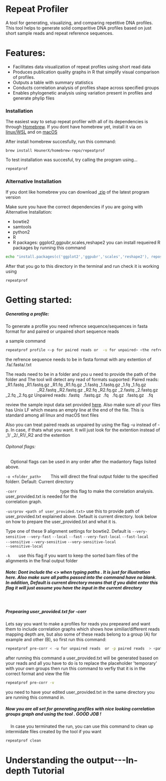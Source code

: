 # Repeat Profiler 

A tool for generating, visualizing, and comparing repetitive DNA profiles. This tool helps to generate solid comparitive DNA profiles based on just short sample reads  and repeat reference  sequences.


# Features:

 - Facilitates data visualization of repeat profiles using short read data
  - Produces publication quality graphs in R that simplify visual comparison of profiles. 
  - Outputs a table with summary statistics
  - Conducts correlation analysis of profiles shape across specified groups
  - Enables phylogenetic analysis using variation  present in profiles and generate phylip files



### Installation
The easiest way to setup repeat profiler with all of its dependencies is through [Homebrew]. If you dont have homebrew yet, install it via on  [linux/WSL] and on [macOS]

After install homebrew succesfully, run this command:
```
brew install HounerX/homebrew-repo/repeatprof
```

To test installation was succesful, try calling the program using...

```sh
repeatprof
```

### Alternative Installation
If you dont like homebrew you can download [.zip] of the latest program version 

Make sure you have the  correct dependencies  if you are going with Alternative Installation:
 - bowtie2
 - samtools
 - python2
 - R
 - R packages: ggplot2,ggpubr,scales,reshape2
you can install requeired R packages by running this command  
```sh
echo "install.packages(c('ggplot2','ggpubr','scales','reshape2'), repos=\"https://cran.rstudio.com\")" | R --no-save
```
After that you go to this directory in the terminal and run check it is working using  

```shbash 
repeatprof 
```


# Getting started:


##### Generating a  profile:

To generate a profile you need refrence sequence/sequences in fasta format  for and  paired or unpaired short sequence reads  

a sample command 

```sh
repeatprof profile <-p for paired reads or  -u for unpaired> <the refrence sequence path > <path of the folder containing reads> [opitonal flags] 
```

the refrence sequence needs to be in fasta format with any extention of .fa/.fasta/.txt

The reads need to be in a folder and you u need to provide the path of the folder and The tool will detect any read of formats supported:
Paired reads: _R1.fastq _R1.fastq.gz _R1.fq  _R1.fq.gz  _1.fastq _1.fastq.gz _1.fq  _1.fq.gz
&nbsp;&nbsp;&nbsp;&nbsp;&nbsp;&nbsp;&nbsp;&nbsp;&nbsp;&nbsp;&nbsp;&nbsp;&nbsp;&nbsp;&nbsp;&nbsp;&nbsp;&nbsp;&nbsp;&nbsp;&nbsp;&nbsp;&nbsp;&nbsp;&nbsp; _R2.fastq _R2.fastq.gz _R2.fq  _R2.fq.gz  _2.fastq _2.fastq.gz _2.fq  _2.fq.gz
Unpaired reads:  .fastq &nbsp;  .fastq.gz &nbsp;.fq &nbsp;  .fq.gz&nbsp;  .fastq.gz  &nbsp;  .fq

review the sample input data set provided [here]. Also make sure all your files has Unix LF which means an empty line at the end of the file. This is standard among all linux and macOS text files

Also you can treat paired reads as unpaired by using the flag -u instead of -p. In case, if thats what you want. It will just look for the extention instead of _1/ _2/_R1/_R2 and the extention 

###### Opitonal flags: 
&nbsp;&nbsp;&nbsp;&nbsp;Optional flags can be used in any order after the madantory flags lisited above.

`-o <folder_path>` &nbsp;&nbsp;&nbsp;&nbsp;&nbsp;&nbsp;   This will direct the final output folder  to the specified  folderr. Default: Current directory

`-corr`  &nbsp;&nbsp;&nbsp;&nbsp;&nbsp;&nbsp; &nbsp;&nbsp;&nbsp;&nbsp;&nbsp;&nbsp; &nbsp;&nbsp;&nbsp;&nbsp;&nbsp;&nbsp; &nbsp;&nbsp;&nbsp;&nbsp;&nbsp;&nbsp; &nbsp;&nbsp;&nbsp;&nbsp;&nbsp;&nbsp;   type this flag to make the correlation analysis. user_provided.txt is needed for the &nbsp;&nbsp;&nbsp;&nbsp;&nbsp;&nbsp; &nbsp;&nbsp;&nbsp;&nbsp;&nbsp;&nbsp; &nbsp;&nbsp;&nbsp;&nbsp;&nbsp;&nbsp; &nbsp;&nbsp;&nbsp;&nbsp;&nbsp;&nbsp; &nbsp;&nbsp;&nbsp;&nbsp;&nbsp;&nbsp; &nbsp;&nbsp;&nbsp;&nbsp;&nbsp;&nbsp; &nbsp;&nbsp;&nbsp;&nbsp;&nbsp;&nbsp; &nbsp;&nbsp;&nbsp;&nbsp;&nbsp;&nbsp;&nbsp;&nbsp;&nbsp;&nbsp;&nbsp;&nbsp;&nbsp;&nbsp;  correlation graph. 

`-usrprov <path of user_provided.txt>`  use this to provide path of user_provided.txt explained above. Default is current directory. look  below on how to prepare the user_provided.txt and what it is. 

Type one of these 9 alignment settings for bowtie2. Default is `--very-sensitive`
`--very-fast` 
`--local`
`--fast`
`--very-fast-local`
`--fast-local`     
`--sensitive` 
`--very-sensitive`
`--very-sensitive-local`  
`--sensitive-local`

`-k`  &nbsp;&nbsp;&nbsp;&nbsp;&nbsp;    use this flag if you want to keep the sorted bam files of the alignments in the final output folder

 
 
##### Note: Dont include the <> when typing paths . It is just for illustration here. Also make sure all paths passed into the command have no blank. In addition, Default is  current directory means that if you didnt enter this flag it will just assume you have the input in the current directory 
&nbsp;&nbsp;&nbsp;&nbsp;&nbsp;&nbsp;&nbsp;&nbsp;&nbsp;&nbsp;&nbsp;&nbsp;&nbsp;&nbsp;&nbsp;&nbsp;&nbsp;&nbsp;&nbsp;&nbsp;&nbsp;&nbsp;&nbsp;&nbsp;&nbsp;&nbsp;&nbsp;&nbsp;&nbsp;&nbsp;&nbsp;&nbsp;&nbsp;&nbsp;&nbsp;&nbsp;&nbsp;&nbsp;&nbsp;&nbsp;&nbsp;&nbsp;&nbsp;&nbsp;&nbsp;&nbsp;&nbsp;&nbsp;&nbsp;&nbsp;&nbsp;&nbsp;&nbsp;&nbsp;&nbsp;&nbsp;&nbsp;&nbsp;&nbsp;&nbsp;&nbsp;&nbsp;&nbsp;&nbsp;&nbsp;&nbsp;&nbsp;&nbsp;&nbsp;&nbsp;&nbsp;&nbsp;&nbsp;&nbsp;&nbsp;&nbsp;&nbsp;&nbsp;&nbsp;&nbsp;&nbsp;&nbsp;&nbsp;&nbsp;&nbsp;&nbsp;&nbsp;&nbsp;&nbsp;&nbsp;&nbsp;&nbsp;&nbsp;&nbsp;&nbsp;&nbsp;&nbsp;
##### Prepearing user_provided.txt for -corr 
Lets say you want to make a profiles for reads you prepeared and want them to include correlation graphs which shows how similiar/different   reads mapping depth are, but also some of these reads belong to a group (A) for example and other (B), so first 
run this command:
```sh
repeatprof pre-corr < -u for unpaired reads  or -p paired reads  > <path reads folder>
```

after running this command a  user_provided.txt will be generated based on your reads and all you have to do is to replace the placeholder 'temporary' with your own groups then run this command to verfiy that it is in the correct format and view the file
```sh
repeatprof pre-corr -v   
```
you need to have your edited user_provided.txt in the same directory you are running this command in.

##### Now you are all set for generating profiles with nice looking correlation groups graph and using the tool  . GOOD JOB !
&nbsp;
&nbsp;
In case you terminated the run, you can use this command to clean up intermidate files created by the tool if you want 
```sh
repeatprof clean   
```
# Understanding the output---In-depth Tutorial 




[//]: # 
   [.zip]: <https://github.com/johnssproul/RepeatProfiler/releases/download/0.9/RepeatProfiler-v0.9-source.zip>
   [here]: <https://github.com/johnssproul/RepeatProfiler/releases/download/0.9/sample_input.zip>
   [Homebrew]: <https://brew.sh/>
   [linux/WSL]: <https://docs.brew.sh/Homebrew-on-Linux>
   [macOS]: <https://brew.sh/>
   [dill]: <https://github.com/joemccann/dillinger>
   [git-repo-url]: <https://github.com/joemccann/dillinger.git>
   [john gruber]: <http://daringfireball.net>
   [df1]: <http://daringfireball.net/projects/markdown/>
   [markdown-it]: <https://github.com/markdown-it/markdown-it>
   [Ace Editor]: <http://ace.ajax.org>
   [node.js]: <http://nodejs.org>
   [Twitter Bootstrap]: <http://twitter.github.com/bootstrap/>
   [jQuery]: <http://jquery.com>
   [@tjholowaychuk]: <http://twitter.com/tjholowaychuk>
   [express]: <http://expressjs.com>
   [AngularJS]: <http://angularjs.org>
   [Gulp]: <http://gulpjs.com>

   [PlDb]: <https://github.com/joemccann/dillinger/tree/master/plugins/dropbox/README.md>
   [PlGh]: <https://github.com/joemccann/dillinger/tree/master/plugins/github/README.md>
   [PlGd]: <https://github.com/joemccann/dillinger/tree/master/plugins/googledrive/README.md>
   [PlOd]: <https://github.com/joemccann/dillinger/tree/master/plugins/onedrive/README.md>
   [PlMe]: <https://github.com/joemccann/dillinger/tree/master/plugins/medium/README.md>
   [PlGa]: <https://github.com/RahulHP/dillinger/blob/master/plugins/googleanalytics/README.md>

